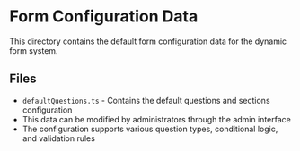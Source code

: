 # Form Configuration Data

This directory contains the default form configuration data for the dynamic form system.

## Files

- `defaultQuestions.ts` - Contains the default questions and sections configuration
- This data can be modified by administrators through the admin interface
- The configuration supports various question types, conditional logic, and validation rules
